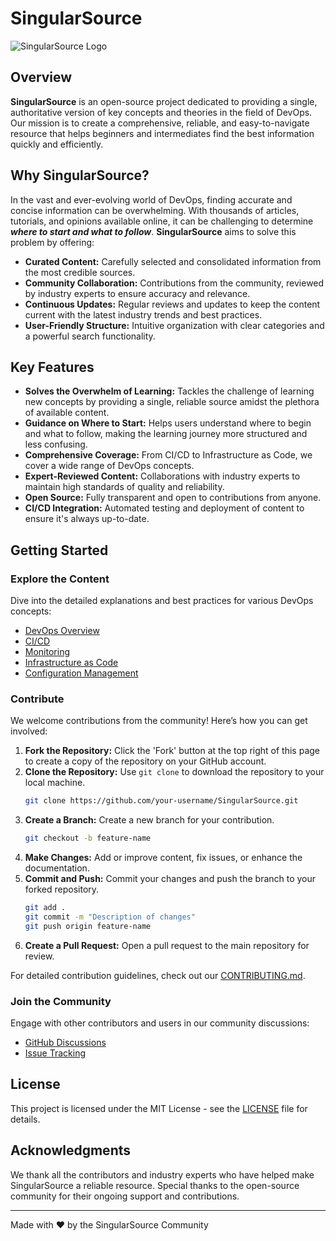 # SingularSource

![SingularSource Logo](path-to-logo-image)

## Overview

**SingularSource** is an open-source project dedicated to providing a single, authoritative version of key concepts and theories in the field of DevOps. Our mission is to create a comprehensive, reliable, and easy-to-navigate resource that helps beginners and intermediates find the best information quickly and efficiently.

## Why SingularSource?

In the vast and ever-evolving world of DevOps, finding accurate and concise information can be overwhelming. With thousands of articles, tutorials, and opinions available online, it can be challenging to determine **_where to start and what to follow_**. **SingularSource** aims to solve this problem by offering:

- **Curated Content:** Carefully selected and consolidated information from the most credible sources.
- **Community Collaboration:** Contributions from the community, reviewed by industry experts to ensure accuracy and relevance.
- **Continuous Updates:** Regular reviews and updates to keep the content current with the latest industry trends and best practices.
- **User-Friendly Structure:** Intuitive organization with clear categories and a powerful search functionality.

## Key Features

- **Solves the Overwhelm of Learning:** Tackles the challenge of learning new concepts by providing a single, reliable source amidst the plethora of available content.
- **Guidance on Where to Start:** Helps users understand where to begin and what to follow, making the learning journey more structured and less confusing.
- **Comprehensive Coverage:** From CI/CD to Infrastructure as Code, we cover a wide range of DevOps concepts.
- **Expert-Reviewed Content:** Collaborations with industry experts to maintain high standards of quality and reliability.
- **Open Source:** Fully transparent and open to contributions from anyone.
- **CI/CD Integration:** Automated testing and deployment of content to ensure it's always up-to-date.

## Getting Started

### Explore the Content

Dive into the detailed explanations and best practices for various DevOps concepts:

- [DevOps Overview](concepts/DevOps/Overview.md)
- [CI/CD](concepts/DevOps/CI_CD/Introduction.md)
- [Monitoring](concepts/DevOps/Monitoring/Introduction.md)
- [Infrastructure as Code](concepts/DevOps/Infrastructure_as_Code/Introduction.md)
- [Configuration Management](concepts/DevOps/Configuration_Management/Introduction.md)

### Contribute

We welcome contributions from the community! Here’s how you can get involved:

1. **Fork the Repository:** Click the 'Fork' button at the top right of this page to create a copy of the repository on your GitHub account.
2. **Clone the Repository:** Use `git clone` to download the repository to your local machine.
    ```sh
    git clone https://github.com/your-username/SingularSource.git
    ```
3. **Create a Branch:** Create a new branch for your contribution.
    ```sh
    git checkout -b feature-name
    ```
4. **Make Changes:** Add or improve content, fix issues, or enhance the documentation.
5. **Commit and Push:** Commit your changes and push the branch to your forked repository.
    ```sh
    git add .
    git commit -m "Description of changes"
    git push origin feature-name
    ```
6. **Create a Pull Request:** Open a pull request to the main repository for review.

For detailed contribution guidelines, check out our [CONTRIBUTING.md](CONTRIBUTING.MD).

### Join the Community

Engage with other contributors and users in our community discussions:

- [GitHub Discussions](https://github.com/SingularSource/Discussions)
- [Issue Tracking](https://github.com/SingularSource/Issues)

## License

This project is licensed under the MIT License - see the [LICENSE](LICENSE) file for details.

## Acknowledgments

We thank all the contributors and industry experts who have helped make SingularSource a reliable resource. Special thanks to the open-source community for their ongoing support and contributions.

---

Made with ❤️ by the SingularSource Community
